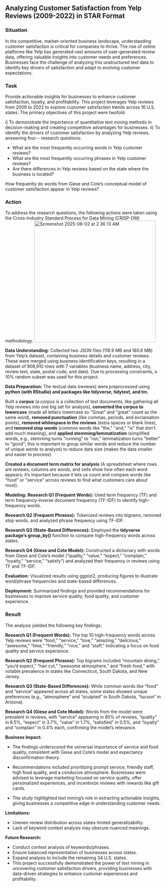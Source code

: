 ## Analyzing Customer Satisfaction from Yelp Reviews (2009-2022) in STAR Format

### Situation
In the competitive, market-oriented business landscape, understanding customer satisfaction is critical for companies to thrive. The rise of online platforms like Yelp has generated vast amounts of user-generated review data, offering valuable insights into customer needs and preferences. Businesses face the challenge of analyzing this unstructured text data to identify key drivers of satisfaction and adapt to evolving customer expectations. 

### Task
Provide actionable insights for businesses to enhance customer satisfaction, loyalty, and profitability. This project leverages Yelp reviews from 2009 to 2022 to explore customer satisfaction trends across 16 U.S. states. The primary objectives of this project were twofold:

i) To demonstrate the importance of quantitative text mining methods in decision-making and creating competitive advantages for businesses.
ii) To identify the drivers of customer satisfaction by analyzing Yelp reviews, answering four-- research questions:
- What are the most frequently occurring words in Yelp customer reviews?
- What are the most frequently occurring phrases in Yelp customer reviews?
- Are there differences in Yelp reviews based on the state where the business is located?

How frequently do words from Giese and Cote’s conceptual model of customer satisfaction appear in Yelp reviews?

### Action
To address the research questions, the following actions were taken using the Cross-Industry Standard Process for Data Mining (CRISP-DM) methodology. 
<img width="391" alt="Screenshot 2025-06-02 at 2 36 13 AM" src="https://github.com/user-attachments/assets/c9c78813-4466-4741-9401-2f12874b43b4" />

**Data Understanding:** Collected two JSON files (118.9 MB and 180.6 MB) from Yelp’s dataset, containing business details and customer reviews. These were merged using business identification keys, resulting in a dataset of 908,910 rows with 7 variables (business name, address, city, review text, state, postal code, and date). Due to processing constraints, a 10% random subset was used for this project.

**Data Preparation:**
The textual data (reviews) were preprocessed using **python (with RStudio) and packages like tidyverse, tidytext, and tm.**

Built a **corpus** (a corpus is a collection of text documents, like gathering all Yelp reviews into one big set for analysis), **converted the corpus to lowercase** (made all letters lowercase so "Great" and "great" count as the same word), **removed punctuation** (like commas, periods, and exclamation points), **removed whitespace in the reviews** (extra spaces or blank lines), and **removed stop words** (common words like "the," "and," "is" that don’t add much meaning), and **applied stemming/lemmatization** (simplified words, e.g., stemming turns "running" to "run," lemmatization turns "better" to "good"; this is important to group similar words and reduce the number of unique words to analyze) to reduce data size (makes the data smaller and easier to process).

**Created a document term matrix for analysis** (A spreadsheet where rows are reviews, columns are words, and cells show how often each word appears; it’s important because it lets us count and compare words like "food" or "service" across reviews to find what customers care about most).

**Modeling:**
**Research Q1 (Frequent Words):** Used term frequency (TF) and term frequency-inverse document frequency (TF-IDF) to identify high-frequency words.

**Research Q2 (Frequent Phrases):** Tokenized reviews into bigrams, removed stop words, and analyzed phrase frequency using TF-IDF.

**Research Q3 (State-Based Differences):** Employed the **tidyverse package’s group_by()** function to compare high-frequency words across states.

**Research Q4 (Giese and Cote Model):** Constructed a dictionary with words from Giese and Cote’s model (“quality,” “value,” “expect,” “complain,” “loyalty,” “service,” “satisfy”) and analyzed their frequency in reviews using TF and TF-IDF.

**Evaluation:** Visualized results using ggplot2, producing figures to illustrate word/phrase frequencies and state-based differences.

**Deployment:** Summarized findings and provided recommendations for businesses to improve service quality, food quality, and customer experience.


### Result
The analysis yielded the following key findings:

**Research Q1 (Frequent Words):** The top 10 high-frequency words across Yelp reviews were “food,” “service,” “love,” “amazing,” “delicious,” “awesome,” “time,” “friendly,” “nice,” and “staff,” indicating a focus on food quality and service experience.

**Research Q2 (Frequent Phrases):** Top bigrams included “mountain dining,” “you’d expect,” “hair cut,” “awesome atmosphere,” and “fresh food,” with notable prevalence in states like Connecticut, South Dakota, and New Jersey.

**Research Q3 (State-Based Differences):** While common words like “food” and “service” appeared across all states, some states showed unique preferences (e.g., “atmosphere” and “sculpted” in South Dakota, “tucson” in Arizona). 

**Research Q4 (Giese and Cote Model):** Words from the model were prevalent in reviews, with “service” appearing in 85% of reviews, “quality” in 8.5%, “expect” in 3.7%, “value” in 1.7%, “satisfied” in 0.5%, and “loyalty” and “complain” in 0.4% each, confirming the model’s relevance.

**Business Impact:**
- The findings underscored the universal importance of service and food quality, consistent with Giese and Cote’s model and expectancy disconfirmation theory.

- Recommendations included prioritizing prompt service, friendly staff, high food quality, and a conducive atmosphere. Businesses were advised to leverage marketing focused on service quality, offer personalized experiences, and incentivize reviews with rewards like gift cards.

- The study highlighted text mining’s role in extracting actionable insights, giving businesses a competitive edge in understanding customer needs.

**Limitations:**
- Uneven review distribution across states limited generalizability.
- Lack of keyword context analysis may obscure nuanced meanings.

**Future Research:**
- Conduct context analysis of keywords/phrases.
- Ensure balanced representation of businesses across states.
- Expand analysis to include the remaining 34 U.S. states.
- This project successfully demonstrated the power of text mining in uncovering customer satisfaction drivers, providing businesses with data-driven strategies to enhance customer experiences and profitability.
